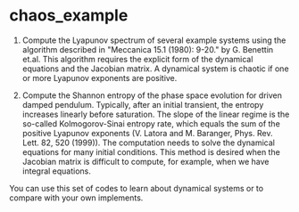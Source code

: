 # chaos_example
1. Compute the Lyapunov spectrum of several example systems using the algorithm described in "Meccanica 15.1 (1980): 9-20." by G. Benettin et.al.
This algorithm requires the explicit form of the dynamical equations and the Jacobian matrix. A dynamical system is chaotic if one or more Lyapunov 
exponents are positive.

2. Compute the Shannon entropy of the phase space evolution for driven damped pendulum. Typically, after an initial transient, the entropy increases 
linearly before saturation. The slope of the linear regime is the so-called Kolmogorov-Sinai entropy rate, which equals the sum of the positive 
Lyapunov exponents (V. Latora and M. Baranger, Phys. Rev. Lett. 82, 520 (1999)). The computation needs to solve the dynamical equations for many 
initial conditions. This method is desired when the Jacobian matrix is difficult to compute, for example, when we have integral equations. 

You can use this set of codes to learn about dynamical systems or to compare with your own implements. 
